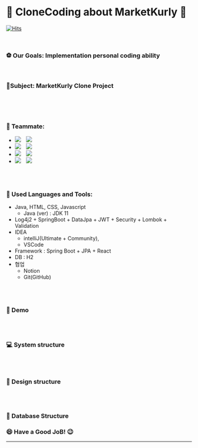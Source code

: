 # 👋 CloneCoding about MarketKurly 👋

[![Hits](https://hits.seeyoufarm.com/api/count/incr/badge.svg?url=https%3A%2F%2Fgithub.com%2FHGJ-marketkurly-clonecoding%2FBackend&count_bg=%2379C83D&title_bg=%23555555&icon=&icon_color=%23E7E7E7&title=hits&edge_flat=false)](https://hits.seeyoufarm.com)

    
<br />

### :soccer: Our Goals: Implementation personal coding ability

<br />


### :microphone:Subject: MarketKurly Clone Project

<br />
<br />
<br />

### :two_men_holding_hands: Teammate: 

* <img 
          src="https://img.shields.io/badge/Yaryung-FE,BE,DB-green"/>
          <a href="https://www.instagram.com/difud1106/?hl=ko">
    <img 
        src="http://img.shields.io/badge/-difud1106-white?style=flat&logo=Instagram&link=https://instagram.com/alpox.dev/"
        style="height : auto; margin-left : 10px; margin-right : 10px;"/>
</a><br />
*  <img 
          src="https://img.shields.io/badge/Raehyeon-FE,BE,DB-blue"/>
          <a href="https://www.instagram.com/raehyeon._.aa/?hl=ko">
    <img 
        src="http://img.shields.io/badge/-raehyeon._.a-white?style=flat&logo=Instagram&link=https://instagram.com/alpox.dev/"
        style="height : auto; margin-left : 10px; margin-right : 10px;"/>
</a><br />
* <img 
          src="https://img.shields.io/badge/Jaekyun-FE,BE,DB-blue"/>
          <a href="https://www.instagram.com/xi_kyun/?hl=ko">
    <img 
        src="http://img.shields.io/badge/-xi_kyun-white?style=flat&logo=Instagram&link=https://instagram.com/alpox.dev/"
        style="height : auto; margin-left : 10px; margin-right : 10px;"/>
</a><br />
* <img 
          src="https://img.shields.io/badge/Yeji-FE,BE,DB-green"/> <a href="https://www.instagram.com/yeji6_5/?hl=ko">
    <img 
        src="http://img.shields.io/badge/-yeji6_5-white?style=flat&logo=Instagram&link=https://instagram.com/alpox.dev/"
        style="height : auto; margin-left : 10px; margin-right : 10px;"/>
</a><br />
<br />
<br />

### :wrench: Used  Languages and Tools: 
 - Java, HTML, CSS, Javascript
    - Java (ver) : JDK 11
 -  Log4j2 + SpringBoot + DataJpa + JWT + Security + Lombok + Validation
- IDEA 
    - intelliJ(Ultimate + Community),
    - VSCode
- Framework : Spring Boot + JPA + React
- DB : H2
- 협업
    - Notion
    - Git(GitHub)


<br />
<br />

### 🌱 Demo



<br />
<br />

### 💻 System structure


<br />
<br />


### :mag_right: Design structure 

<br />
<br />



### :nut_and_bolt: Database Structure




### :smile: Have a Good JoB! :wink:
-----------------------------
